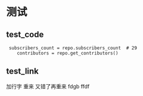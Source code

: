 # 测试
## test_code
```
 subscribers_count = repo.subscribers_count  # 29
    contributors = repo.get_contributors()
```
## test_link
加行字
重来
又错了再重来
fdgb
ffdf

